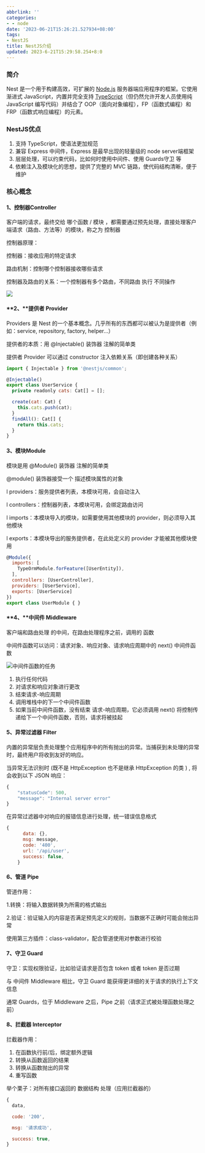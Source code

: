 ```yaml
---
abbrlink: ''
categories:
- - node
date: '2023-06-21T15:26:21.527934+08:00'
tags:
- NestJS
title: NestJS介绍
updated: 2023-6-21T15:29:58.254+8:0
---
```

### **简介**

Nest 是一个用于构建高效，可扩展的 [Node.js](http://nodejs.cn/) 服务器端应用程序的框架。它使用渐进式 JavaScript，内置并完全支持 [TypeScript](https://www.tslang.cn/)（但仍然允许开发人员使用纯 JavaScript 编写代码）并结合了 OOP（面向对象编程），FP（函数式编程）和 FRP（函数式响应编程）的元素。

### **NestJS优点**

1. 支持 TypeScript，使语法更加规范
2. 兼容 Express 中间件，Express 是最早出现的轻量级的 node server端框架
3. 层层处理，可以约束代码，比如何时使用中间件、使用 Guards守卫 等
4. 依赖注入及模块化的思想，提供了完整的 MVC 链路，使代码结构清晰，便于维护

### **核心概念**

#### 1、**控制器Controller**

客户端的请求，最终交给 哪个函数 / 模块 ，都需要通过预先处理，直接处理客户端请求（路由、方法等）的模块，称之为 控制器

控制器原理：

控制器：接收应用的特定请求

路由机制：控制哪个控制器接收哪些请求

控制器及路由的关系：一个控制器有多个路由，不同路由 执行 不同操作

![](file:///C:\Users\11296\AppData\Local\Temp\ksohtml31120\wps1.jpg)

#### **2、****提供者** **Provider**

Providers 是 Nest 的一个基本概念。几乎所有的东西都可以被认为是提供者（例如：service, repository, factory, helper...）

提供者的本质：用 @Injectable() 装饰器 注解的简单类

提供者 Provider 可以通过 constructor 注入依赖关系（即创建各种关系）

```javascript
import { Injectable } from '@nestjs/common';

@Injectable()
export class UserService {
  private readonly cats: Cat[] = [];

  create(cat: Cat) {
    this.cats.push(cat);
  }
  findAll(): Cat[] {
    return this.cats;
  }
}
```

#### **3、模块Module**

模块是用 @Module() 装饰器 注解的简单类

@module() 装饰器接受一个 描述模块属性的对象

l providers：服务提供者列表，本模块可用，会自动注入

l controllers：控制器列表，本模块可用，会绑定路由访问

l imports：本模块导入的模块，如需要使用其他模块的 provider，则必须导入其他模块

l exports：本模块导出的服务提供者，在此处定义的 provider 才能被其他模块使用

```javascript
@Module({
  imports: [
    TypeOrmModule.forFeature([UserEntity]),
  ],
  controllers: [UserController],
  providers: [UserService],
  exports: [UserService]
})
export class UserModule { }
```

#### **4、****中间件 Middleware**

客户端和路由处理 的中间，在路由处理程序之前，调用的 函数

中间件函数可以访问：请求对象、响应对象、请求响应周期中的 next() 中间件函数

![](file:///C:\Users\11296\AppData\Local\Temp\ksohtml31120\wps2.jpg)中间件函数的任务

1. 执行任何代码
2. 对请求和响应对象进行更改
3. 结束请求-响应周期
4. 调用堆栈中的下一个中间件函数
5. 如果当前中间件函数，没有结束 请求-响应周期，它必须调用 next() 将控制传递给下一个中间件函数，否则，请求将被挂起

#### **5、异常过滤器 Filter**

内置的异常层负责处理整个应用程序中的所有抛出的异常。当捕获到未处理的异常时，最终用户将收到友好的响应。

当异常无法识别时 (既不是 HttpException 也不是继承 HttpException 的类 ) , 将会收到以下 JSON 响应：

```javascript
{
    "statusCode": 500,
    "message": "Internal server error"
}
```

在异常过滤器中对响应的报错信息进行处理，统一错误信息格式

```javascript
{
      data: {}, 
      msg: message,
      code: '400',
      url: '/api/user',
      success: false,
    }
```

#### **6、管道 Pipe**

管道作用：

1.转换：将输入数据转换为所需的格式输出

2.验证：验证输入的内容是否满足预先定义的规则，当数据不正确时可能会抛出异常

使用第三方插件：class-validator，配合管道使用对参数进行校验

#### 7、**守卫 Guard**

守卫：实现权限验证，比如验证请求是否包含 token 或者 token 是否过期

与 中间件 Middleware 相比，守卫 Guard 能获得更详细的关于请求的执行上下文信息

通常 Guards，位于 Middleware 之后，Pipe 之前（请求正式被处理函数处理之前）

#### 8、**拦截器 Interceptor**

拦截器作用：

1. 在函数执行前/后，绑定额外逻辑
2. 转换从函数返回的结果
3. 转换从函数抛出的异常
4. 重写函数

举个栗子：对所有接口返回的 数据结构 处理（应用拦截器的）

```javascript
{
  data,

  code: '200',

  msg: '请求成功',

  success: true,
}
```
